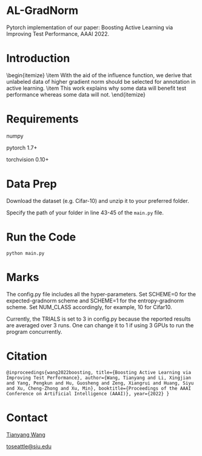 # AL-GradNorm
Pytorch implementation of our paper: Boosting Active Learning via Improving Test Performance, AAAI 2022. 

# Introduction
\begin{itemize}
\item With the aid of the influence function, we derive that unlabeled data of higher gradient norm should be selected
for annotation in active learning.
\item This work explains why some data will benefit test performance whereas some data will not. 
\end{itemize}

# Requirements
numpy

pytorch 1.7+

torchvision 0.10+

# Data Prep
Download the dataset (e.g. Cifar-10) and unzip it to your preferred folder. 

Specify the path of your folder in line 43-45 of the `main.py` file. 

# Run the Code 
`python main.py`

# Marks
The config.py file includes all the hyper-parameters. Set SCHEME=0 for the expected-gradnorm scheme and SCHEME=1 for the entropy-gradnorm scheme. Set NUM_CLASS accordingly, for example, 10 for Cifar10.

Currently, the TRIALS is set to 3 in config.py because the reported results are averaged over 3 runs. One can change it to 1 if using 3 GPUs to run the program concurrently.

# Citation 
`@inproceedings{wang2022boosting,
  title={Boosting Active Learning via Improving Test Performance},
  author={Wang, Tianyang and Li, Xingjian and Yang, Pengkun and Hu, Guosheng and Zeng, Xiangrui and Huang, Siyu and Xu, Cheng-Zhong and Xu, Min},
  booktitle={Proceedings of the AAAI Conference on Artificial Intelligence (AAAI)},
  year={2022}
 }`
 
# Contact
[Tianyang Wang](https://tianyangwang.org/)

toseattle@siu.edu
